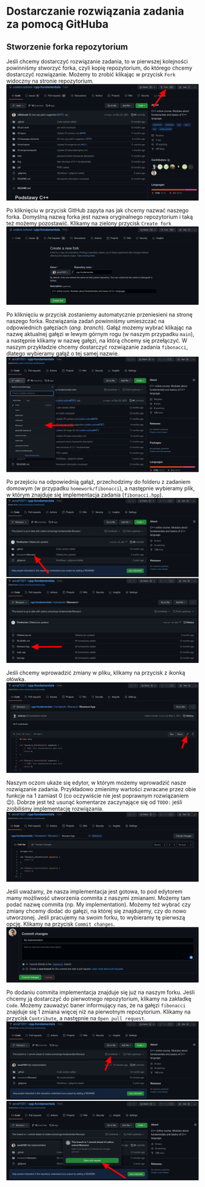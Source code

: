 # Dostarczanie rozwiązania zadania za pomocą GitHuba
## Stworzenie forka repozytorium
Jeśli chcemy dostarczyć rozwiązanie zadania, to w pierwszej kolejności powinniśmy stworzyć forka, czyli kopię repozytorium, do którego chcemy dostarczyć rozwiązanie. Możemy to zrobić klikając w przycisk `Fork` widoczny na stronie repozytorium.
![Tworzenie forka](img/fork.png)

Po kliknięciu w przycisk GitHub zapyta nas jak chcemy nazwać naszego forka. Domyślną nazwą forka jest nazwa oryginalnego repozytorium i taką też możemy pozostawić. Klikamy na zielony przycisk `Create fork`
![Wybór nazwy forka](img/fork_2.png)

Po kliknięciu w przycisk zostaniemy automatycznie przeniesieni na stronę naszego forka.
Rozwiązania zadań powinniśmy umieszczać na odpowiednich gałęziach (*ang. branch*).
Gałąź możemy wybrać klikając na nazwę aktualnej gałęzi w lewym górnym rogu (w naszym przypadku `main`), a następnie klikamy w nazwę gałęzi, na którą chcemy się przełączyć.
W naszym przykładzie chcemy dostarczyć rozwiązanie zadania `fibonacci`, dlatego wybieramy gałąź o tej samej nazwie.
![Wybór brancha](img/branch_selection.png)

Po przejściu na odpowiednią gałąź, przechodzimy do folderu z zadaniem domowym (w przypadku `homework/fibonacci`), a następnie wybieramy plik, w którym znajduje się implementacja zadania (`fibonacci.hpp`).
![Wybór folderu z zadaniem domowym](img/directory_selection.png)
![Wybór pliku z implementcją](img/file_selection.png)


Jeśli chcemy wprowadzić zmiany w pliku, klikamy na przycisk z ikonką ołówka.
![Wejście w tryb edycji](img/edit.png)

Naszym oczom ukaże się edytor, w którym możemy wprowadzić nasze rozwiązanie zadania.
Przykładowo zmienimy wartości zwracane przez obie funkcje na 1 zamiast 0 (co oczywiście nie jest poprawnym rozwiązaniem 😉). Dobrze jest też usunąć komentarze zaczynające się od `TODO:` jeśli zrobiliśmy implementację rozwiązania.
![Edycja pliku](img/edited_file.png)

Jeśli uważamy, że nasza implementacja jest gotowa, to pod edytorem mamy możliwość utworzenia commita z naszymi zmianami.
Możemy tam podać nazwę commita (np. My implementation).
Możemy też wybrać czy zmiany chcemy dodać do gałęzi, na której się znajdujemy, czy do nowo utworzonej.
Jeśli pracujemy na swoim forku, to wybieramy tę pierwszą opcję. Klikamy na przycisk `Commit changes`.
![Tworzenie commita](img/commit.png)

Po dodaniu commita implementacja znajduje się już na naszym forku.
Jeśli chcemy ją dostarczyć do pierwotnego repozytorium, klikamy na zakładkę `Code`.
Możemy zauważyć baner informujący nas, że na gałęzi `fibonacci` znajduje się 1 zmiana więcej niż na pierwotnym repozytorium.
Klikamy na przycisk `Contribute`, a następnie na `Open pull request`.
![Contribute](img/contribute.png)
![Tworzenie pull requesta](img/open_pr.png)
